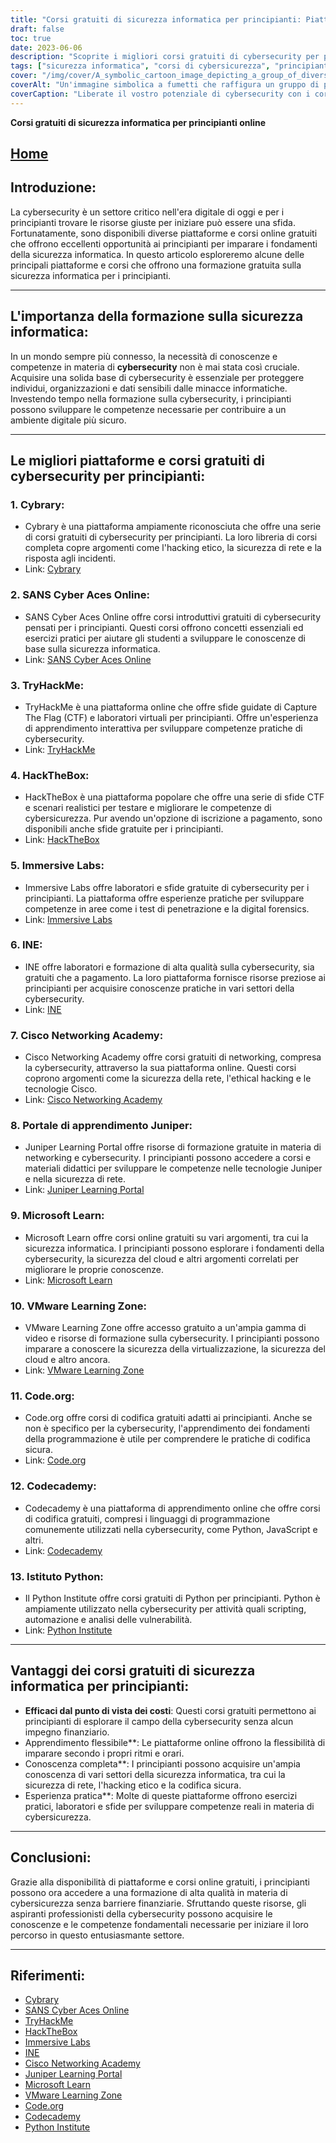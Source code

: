 ```yaml
---
title: "Corsi gratuiti di sicurezza informatica per principianti: Piattaforme e formazione top"
draft: false
toc: true
date: 2023-06-06
description: "Scoprite i migliori corsi gratuiti di cybersecurity per principianti sulle principali piattaforme e iniziate il vostro viaggio in questo settore critico."
tags: ["sicurezza informatica", "corsi di cybersicurezza", "principianti", "corsi gratuiti", "piattaforme online", "formazione sulla cybersicurezza", "risorse di apprendimento", "sicurezza della rete", "hacking etico", "codifica sicura", "competenze pratiche", "esperienza pratica", "fondamenti di cybersecurity", "Cibrario", "SANS Cyber Aces online", "TryHackMe", "HackTheBox", "Laboratori immersivi", "INE", "Accademia di rete Cisco", "Portale di apprendimento Juniper", "Microsoft Impara", "Zona di apprendimento VMware", "Codice.org", "Codecademy", "Istituto Python", "Apprendimento efficace dal punto di vista dei costi", "apprendimento flessibile", "conoscenza completa", "esperienza pratica di cybersecurity"]
cover: "/img/cover/A_symbolic_cartoon_image_depicting_a_group_of_diverse_indiv.png"
coverAlt: "Un'immagine simbolica a fumetti che raffigura un gruppo di persone diverse che indossano un abbigliamento per la sicurezza informatica, in piedi insieme in una formazione a scudo, con icone di codici binari e lucchetti che li circondano, sottolineando l'importanza dell'unità e della protezione nel regno digitale."
coverCaption: "Liberate il vostro potenziale di cybersecurity con i corsi gratuiti per principianti!"
---
```


**Corsi gratuiti di sicurezza informatica per principianti online**

## [Home](/cyber-security-career-playbook-start/)

## Introduzione:
La cybersecurity è un settore critico nell'era digitale di oggi e per i principianti trovare le risorse giuste per iniziare può essere una sfida. Fortunatamente, sono disponibili diverse piattaforme e corsi online gratuiti che offrono eccellenti opportunità ai principianti per imparare i fondamenti della sicurezza informatica. In questo articolo esploreremo alcune delle principali piattaforme e corsi che offrono una formazione gratuita sulla sicurezza informatica per i principianti.

______

## L'importanza della formazione sulla sicurezza informatica:
In un mondo sempre più connesso, la necessità di conoscenze e competenze in materia di **cybersecurity** non è mai stata così cruciale. Acquisire una solida base di cybersecurity è essenziale per proteggere individui, organizzazioni e dati sensibili dalle minacce informatiche. Investendo tempo nella formazione sulla cybersecurity, i principianti possono sviluppare le competenze necessarie per contribuire a un ambiente digitale più sicuro.

______

## Le migliori piattaforme e corsi gratuiti di cybersecurity per principianti:

### 1. Cybrary:
- Cybrary è una piattaforma ampiamente riconosciuta che offre una serie di corsi gratuiti di cybersecurity per principianti. La loro libreria di corsi completa copre argomenti come l'hacking etico, la sicurezza di rete e la risposta agli incidenti.
- Link: [Cybrary](https://www.cybrary.it/)

### 2. SANS Cyber Aces Online:
- SANS Cyber Aces Online offre corsi introduttivi gratuiti di cybersecurity pensati per i principianti. Questi corsi offrono concetti essenziali ed esercizi pratici per aiutare gli studenti a sviluppare le conoscenze di base sulla sicurezza informatica.
- Link: [SANS Cyber Aces Online](https://www.cyberaces.org/)

### 3. TryHackMe:
- TryHackMe è una piattaforma online che offre sfide guidate di Capture The Flag (CTF) e laboratori virtuali per principianti. Offre un'esperienza di apprendimento interattiva per sviluppare competenze pratiche di cybersecurity.
- Link: [TryHackMe](https://tryhackme.com/signup?referrer=5f651e437af6815dfbc2ab56)

### 4. HackTheBox:
- HackTheBox è una piattaforma popolare che offre una serie di sfide CTF e scenari realistici per testare e migliorare le competenze di cybersicurezza. Pur avendo un'opzione di iscrizione a pagamento, sono disponibili anche sfide gratuite per i principianti.
- Link: [HackTheBox](https://www.hackthebox.eu/)

### 5. Immersive Labs:
- Immersive Labs offre laboratori e sfide gratuite di cybersecurity per i principianti. La piattaforma offre esperienze pratiche per sviluppare competenze in aree come i test di penetrazione e la digital forensics.
- Link: [Immersive Labs](https://www.immersivelabs.com/)

### 6. INE:
- INE offre laboratori e formazione di alta qualità sulla cybersecurity, sia gratuiti che a pagamento. La loro piattaforma fornisce risorse preziose ai principianti per acquisire conoscenze pratiche in vari settori della cybersecurity.
- Link: [INE](https://ine.com/)

### 7. Cisco Networking Academy:
- Cisco Networking Academy offre corsi gratuiti di networking, compresa la cybersecurity, attraverso la sua piattaforma online. Questi corsi coprono argomenti come la sicurezza della rete, l'ethical hacking e le tecnologie Cisco.
- Link: [Cisco Networking Academy](https://www.cisco.com/c/m/en_sg/partners/cisco-networking-academy/index.html)

### 8. Portale di apprendimento Juniper:
- Juniper Learning Portal offre risorse di formazione gratuite in materia di networking e cybersecurity. I principianti possono accedere a corsi e materiali didattici per sviluppare le competenze nelle tecnologie Juniper e nella sicurezza di rete.
- Link: [Juniper Learning Portal](https://learningportal.juniper.net/juniper/default.aspx)

### 9. Microsoft Learn:
- Microsoft Learn offre corsi online gratuiti su vari argomenti, tra cui la sicurezza informatica. I principianti possono esplorare i fondamenti della cybersecurity, la sicurezza del cloud e altri argomenti correlati per migliorare le proprie conoscenze.
- Link: [Microsoft Learn](https://docs.microsoft.com/en-us/learn/)

### 10. VMware Learning Zone:
- VMware Learning Zone offre accesso gratuito a un'ampia gamma di video e risorse di formazione sulla cybersecurity. I principianti possono imparare a conoscere la sicurezza della virtualizzazione, la sicurezza del cloud e altro ancora.
- Link: [VMware Learning Zone](https://www.vmware.com/education-services/learning-zone.html)

### 11. Code.org:
- Code.org offre corsi di codifica gratuiti adatti ai principianti. Anche se non è specifico per la cybersecurity, l'apprendimento dei fondamenti della programmazione è utile per comprendere le pratiche di codifica sicura.
- Link: [Code.org](https://studio.code.org/courses)

### 12. Codecademy:
- Codecademy è una piattaforma di apprendimento online che offre corsi di codifica gratuiti, compresi i linguaggi di programmazione comunemente utilizzati nella cybersecurity, come Python, JavaScript e altri.
- Link: [Codecademy](https://www.codecademy.com/)

### 13. Istituto Python:
- Il Python Institute offre corsi gratuiti di Python per principianti. Python è ampiamente utilizzato nella cybersecurity per attività quali scripting, automazione e analisi delle vulnerabilità.
- Link: [Python Institute](https://pythoninstitute.org/)

______

## Vantaggi dei corsi gratuiti di sicurezza informatica per principianti:
- **Efficaci dal punto di vista dei costi**: Questi corsi gratuiti permettono ai principianti di esplorare il campo della cybersecurity senza alcun impegno finanziario.
- Apprendimento flessibile**: Le piattaforme online offrono la flessibilità di imparare secondo i propri ritmi e orari.
- Conoscenza completa**: I principianti possono acquisire un'ampia conoscenza di vari settori della sicurezza informatica, tra cui la sicurezza di rete, l'hacking etico e la codifica sicura.
- Esperienza pratica**: Molte di queste piattaforme offrono esercizi pratici, laboratori e sfide per sviluppare competenze reali in materia di cybersicurezza.

______

## Conclusioni:
Grazie alla disponibilità di piattaforme e corsi online gratuiti, i principianti possono ora accedere a una formazione di alta qualità in materia di cybersicurezza senza barriere finanziarie. Sfruttando queste risorse, gli aspiranti professionisti della cybersecurity possono acquisire le conoscenze e le competenze fondamentali necessarie per iniziare il loro percorso in questo entusiasmante settore.

______

## Riferimenti:
- [Cybrary](https://www.cybrary.it/)
- [SANS Cyber Aces Online](https://www.cyberaces.org/)
- [TryHackMe](https://tryhackme.com/signup?referrer=5f651e437af6815dfbc2ab56)
- [HackTheBox](https://www.hackthebox.eu/)
- [Immersive Labs](https://www.immersivelabs.com/)
- [INE](https://ine.com/)
- [Cisco Networking Academy](https://www.cisco.com/c/m/en_sg/partners/cisco-networking-academy/index.html)
- [Juniper Learning Portal](https://learningportal.juniper.net/juniper/default.aspx)
- [Microsoft Learn](https://docs.microsoft.com/en-us/learn/)
- [VMware Learning Zone](https://www.vmware.com/education-services/learning-zone.html)
- [Code.org](https://studio.code.org/courses)
- [Codecademy](https://www.codecademy.com/)
- [Python Institute](https://pythoninstitute.org/)
